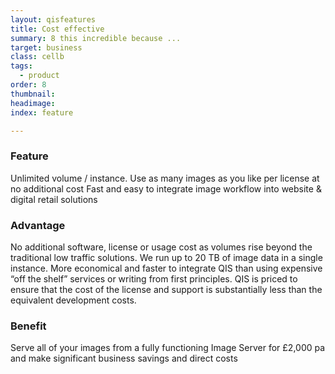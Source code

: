 ```yaml
---
layout: qisfeatures
title: Cost effective
summary: 8 this incredible because ...
target: business
class: cellb
tags:
  - product
order: 8
thumbnail:
headimage:
index: feature

---
```


### Feature ###

Unlimited volume / instance. Use as many images as you like per license at no additional cost
Fast and easy to integrate image workflow into website & digital retail solutions

### Advantage ###

No additional software, license or usage cost as volumes rise beyond the traditional low traffic solutions.  We run up to 20 TB of image data in a single instance.
More economical and faster to integrate QIS than using expensive “off the shelf” services or writing from first principles. QIS is priced to ensure that the cost of the license and support is substantially less than the equivalent development costs.

### Benefit ###

Serve all of your images from a fully functioning Image Server for £2,000 pa and make significant business savings and direct costs
